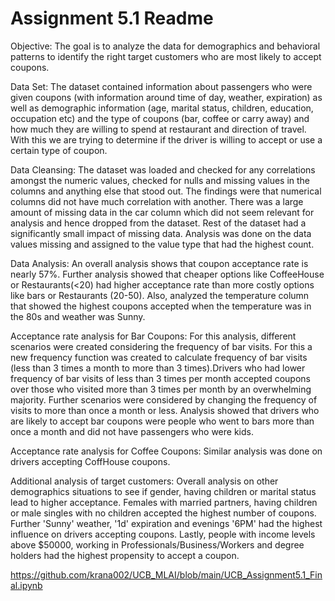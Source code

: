 # Assignment 5.1 Readme

Objective: The goal is to analyze the data for demographics and behavioral patterns to identify the right target customers who are most likely to accept coupons. 

Data Set: The dataset contained information about passengers who were given coupons (with information around time of day, weather, expiration) as well as demographic information (age, marital status, children, education, occupation etc) and the type of coupons (bar, coffee or carry away) and how much they are willing to spend at restaurant and direction of travel. With this we are trying to determine if the driver is willing to accept or use a certain type of coupon.

Data Cleansing: The dataset was loaded and checked for any correlations amongst the numeric values, checked for nulls and missing values in the columns and anything else that stood out. The findings were that numerical columns did not have much correlation with another. There was a large amount of missing data in the car column which did not seem relevant for analysis and hence dropped from the dataset. Rest of the dataset had a significantly small impact of missing data. Analysis was done on the data values missing and assigned to the value type that had the highest count.  

Data Analysis: An overall analysis shows that coupon acceptance rate is nearly 57%. Further analysis showed that cheaper options like CoffeeHouse or Restaurants(<20) had higher acceptance rate than more costly options like bars or Restaurants (20-50). Also, analyzed the temperature column that showed the highest coupons accepted when the temperature was in the 80s and weather was Sunny. 

Acceptance rate analysis for Bar Coupons: For this analysis, different scenarios were created considering the frequency of bar visits. For this a new frequency function was created to calculate frequency of bar visits (less than 3 times a month to more than 3 times).Drivers who had lower frequency of bar visits of less than 3 times per month accepted coupons over those who visited more than 3 times per month by an overwhelming majority. Further scenarios were considered by changing the frequency of visits to more than once a month or less. Analysis showed that drivers who are likely to accept bar coupons were people who went to bars more than once a month and did not have passengers who were kids.

Acceptance rate analysis for Coffee Coupons: Similar analysis was done on drivers accepting CoffHouse coupons. 

Additional analysis of target customers: Overall analysis on other demographics situations to see if gender, having children or marital status lead to higher acceptance. Females with married partners, having children or male singles with no children accepted the highest number of coupons. Further 'Sunny' weather, '1d' expiration and evenings '6PM' had the highest influence on drivers accepting coupons. Lastly, people with income levels above $50000, working in Professionals/Business/Workers and degree holders had the highest propensity to accept a coupon.

https://github.com/krana002/UCB_MLAI/blob/main/UCB_Assignment5.1_Final.ipynb

